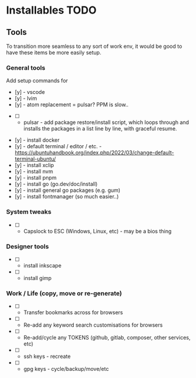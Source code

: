# Installables TODO

## Tools
To transition more seamless to any sort of work env, it would be good to have
these items be more easily setup.

### General tools
Add setup commands for
- [y] - vscode
- [y] - lvim
- [y] - atom replacement = pulsar? PPM is slow..
- [ ] - pulsar - add package restore/install script, which loops through and installs the
        packages in a list line by line, with graceful resume.
- [y] - install docker
- [y] - default terminal / editor / etc. - https://ubuntuhandbook.org/index.php/2022/03/change-default-terminal-ubuntu/
- [y] - install xclip
- [y] - install nvm
- [y] - install pnpm
- [y] - install go (go.dev/doc/install)
- [y] - install general go packages (e.g. gum)
- [y] - install fontmanager (so much easier..)

### System tweaks
- [ ] - Capslock to ESC (Windows, Linux, etc) - may be a bios thing

### Designer tools
- [ ] - install inkscape
- [ ] - install gimp

### Work / Life (copy, move or re-generate)
- [ ] - Transfer bookmarks across for browsers
- [ ] - Re-add any keyword search customisations for browsers
- [ ] - Re-add/cycle any TOKENS (github, gitlab, composer, other services, etc)

- [ ] - ssh keys - recreate
- [ ] - gpg keys - cycle/backup/move/etc
